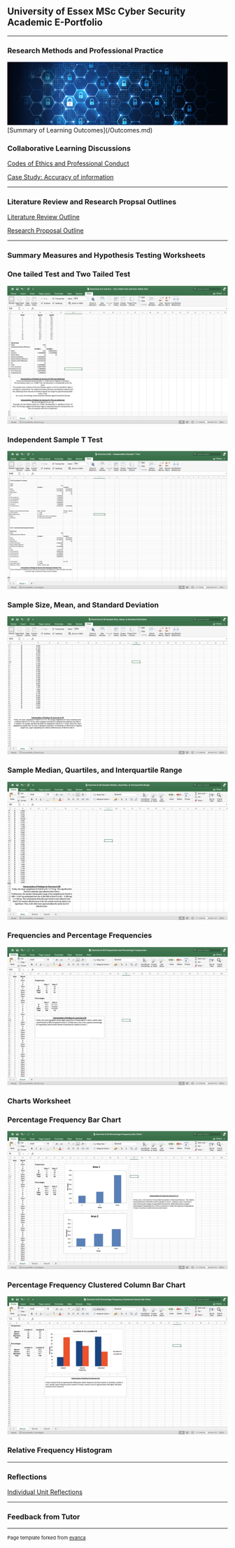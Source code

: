 ## University of Essex MSc Cyber Security Academic E-Portfolio

---

### Research Methods and Professional Practice ###  
<img src="images/network-security.jpeg"/>
[Summary of Learning Outcomes](/Outcomes.md)

### Collaborative Learning Discussions ### 
[Codes of Ethics and Professional Conduct](/disc1.md)


[Case Study: Accuracy of information](/scan.md)





---

### Literature Review and Research Propsal Outlines ###

[Literature Review Outline](/evaluation.md)


[Research Proposal Outline](/design.md)

---

### Summary Measures and Hypothesis Testing Worksheets ###

### One tailed Test and Two Tailed Test ###
<img src="images/onetwotailedtest .jpeg"/>




### Independent Sample T Test ###
<img src="images/independent.jpeg"/>



### Sample Size, Mean, and Standard Deviation ###
<img src="images/samplesize.jpeg"/>



### Sample Median, Quartiles, and Interquartile Range ###
<img src="images/samplemedian.jpeg"/>




### Frequencies and Percentage Frequencies ###
<img src="images/frequencies.jpeg"/>














### Charts Worksheet ###





### Percentage Frequency Bar Chart ###
<img src="images/percentagefreqbar.jpeg"/>



### Percentage Frequency Clustered Column Bar Chart ###
<img src="images/percentagefreqclustered.jpeg"/>





### Relative Frequency Histogram ###










---

### Reflections  ###

[Individual Unit Reflections](/exec.md)

---

### Feedback from Tutor  ###




























---
<p style="font-size:11px">Page template forked from <a href="https://github.com/evanca/quick-portfolio">evanca</a></p>
<!-- Remove above link if you don't want to attibute -->
